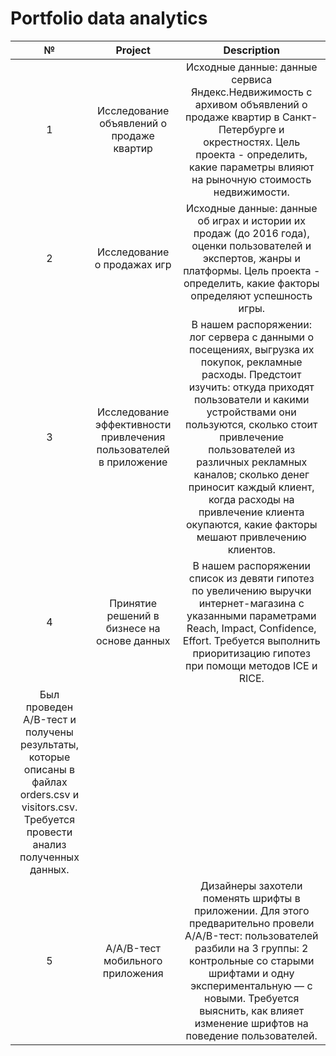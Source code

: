 # Portfolio data analytics

| № | Project    | Description    |
| :---:   | :---: | :---: |
| 1 | Исследование объявлений о продаже квартир   | Исходные данные: данные сервиса Яндекс.Недвижимость с архивом объявлений о продаже квартир в Санкт-Петербурге и окрестностях. Цель проекта - определить, какие параметры влияют на рыночную стоимость недвижимости.  |
| 2 | Исследование о продажах игр   | Исходные данные: данные об играх и истории их продаж (до 2016 года), оценки пользователей и экспертов, жанры и платформы. Цель проекта - определить, какие факторы определяют успешность игры.  |
| 3 | Исследование эффективности привлечения пользователей в приложение   | В нашем распоряжении: лог сервера с данными о посещениях, выгрузка их покупок, рекламные расходы. Предстоит изучить: откуда приходят пользователи и какими устройствами они пользуются, сколько стоит привлечение пользователей из различных рекламных каналов; сколько денег приносит каждый клиент, когда расходы на привлечение клиента окупаются, какие факторы мешают привлечению клиентов.  |
| 4 | Принятие решений в бизнесе на основе данных   | В нашем распоряжении список из девяти гипотез по увеличению выручки интернет-магазина с указанными параметрами Reach, Impact, Confidence, Effort. Требуется выполнить приоритизацию гипотез при помощи методов ICE и RICE.
Был проведен A/B-тест и получены результаты, которые описаны в файлах orders.csv и visitors.csv. Требуется провести анализ полученных данных.   |
| 5 | A/A/B-тест мобильного приложения   | Дизайнеры захотели поменять шрифты в приложении. Для этого предварительно провели A/A/B-тест: пользователей разбили на 3 группы: 2 контрольные со старыми шрифтами и одну экспериментальную — с новыми. Требуется выяснить, как влияет изменение шрифтов на поведение пользователей.   |
